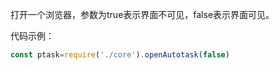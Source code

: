 打开一个浏览器，参数为true表示界面不可见，false表示界面可见。

代码示例：
```javascript
const ptask=require('./core').openAutotask(false)

```
